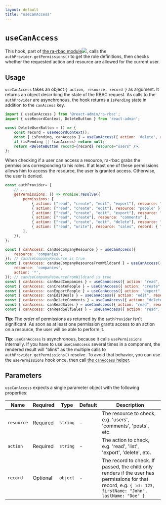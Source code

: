```yaml
---
layout: default
title: "useCanAccess"
---
```


# `useCanAccess`

This hook, part of [the ra-rbac module](https://react-admin-ee.marmelab.com/documentation/ra-rbac)<img class="icon" src="./img/premium.svg" />, calls the `authProvider.getPermissions()` to get the role definitions, then checks whether the requested action and resource are allowed for the current user. 

## Usage

`useCanAccess` takes an object `{ action, resource, record }` as argument. It returns an object describing the state of the RBAC request. As calls to the `authProvider` are asynchronous, the hook returns a `isPending` state in addition to the `canAccess` key.

```jsx
import { useCanAccess } from '@react-admin/ra-rbac';
import { useRecordContext, DeleteButton } from 'react-admin';

const DeleteUserButton = () => {
    const record = useRecordContext();
    const { isPending, canAccess } = useCanAccess({ action: 'delete', resource: 'users', record });
    if (isPending || !canAccess) return null;
    return <DeleteButton record={record} resource="users" />;
};
```

When checking if a user can access a resource, ra-rbac grabs the permissions corresponding to his roles. If at least one of these permissions allows him to access the resource, the user is granted access. Otherwise, the user is denied.

```jsx
const authProvider= {
    // ...
    getPermissions: () => Promise.resolve({
        permissions: [
            { action: ["read", "create", "edit", "export"], resource: "companies" },
            { action: ["read", "create", "edit"], resource: "people" },
            { action: ["read", "create", "edit", "export"], resource: "deals" },
            { action: ["read", "create"], resource: "comments" },
            { action: ["read", "create", "edit", "delete"], resource: "tasks" },
            { action: ["read", "write"], resource: "sales", record: { "id": "123" } },
        ],
    }),
};

const { canAccess: canUseCompanyResource } = useCanAccess({
    resource: 'companies',
}); // canUseCompanyResource is true
const { canAccess: canUseCompanyResourceFromWildcard } = useCanAccess({
    resource: 'companies',
    action: '*',
}); // canUseCompanyResourceFromWildcard is true
const { canAccess: canReadCompanies } = useCanAccess({ action: "read", resource: "companies" }); // canReadCompanies is true
const { canAccess: canCreatePeople } = useCanAccess({ action: "create", resource: "people" }); // canCreatePeople is true
const { canAccess: canExportPeople } = useCanAccess({ action: "export", resource: "people" }); // canExportPeople is false
const { canAccess: canEditDeals } = useCanAccess({ action: "edit", resource: "deals" }); // canEditDeals is true
const { canAccess: canDeleteComments } = useCanAccess({ action: "delete", resource: "tasks" }); // canDeleteComments is true
const { canAccess: canReadSales } = useCanAccess({ action: "read", resource: "sales" }); // canReadSales is false
const { canAccess: canReadSelfSales } = useCanAccess({ action: "read", resource: "sales" }, { id: "123" }); // canReadSelfSales is true
```

**Tip**: The *order* of permissions as returned by the `authProvider` isn't significant. As soon as at least one permission grants access to an action on a resource, the user will be able to perform it.

**Tip**: `useCanAccess` is asynchronous, because it calls `usePermissions` internally. If you have to use `useCanAccess` several times in a component, the rendered result will "blink" as the multiple calls to `authProvider.getPermissions()` resolve. To avoid that behavior, you can use the `usePermissions` hook once, then call [the `canAccess` helper](./canAccess.md). 

## Parameters

`useCanAccess` expects a single parameter object with the following properties:

| Name | Required | Type | Default | Description |
| --- | --- | --- | --- | --- |
| `resource` | Required | `string` | - | The resource to check, e.g. 'users', 'comments', 'posts', etc. |
| `action` | Required | `string` | - | The action to check, e.g. 'read', 'list', 'export', 'delete', etc. |
| `record` | Optional | `object` | - | The record to check. If passed, the child only renders if the user has permissions for that record, e.g. `{ id: 123, firstName: "John", lastName: "Doe" }` |

